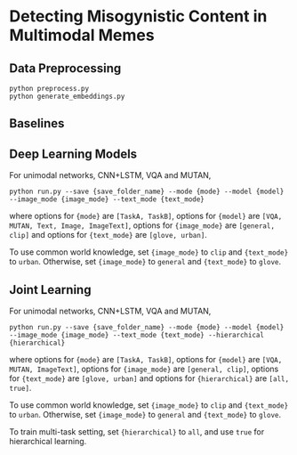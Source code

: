 # Detecting Misogynistic Content in Multimodal Memes

## Data Preprocessing

```
python preprocess.py
python generate_embeddings.py
```

## Baselines

## Deep Learning Models

For unimodal networks, CNN+LSTM, VQA and MUTAN,
```
python run.py --save {save_folder_name} --mode {mode} --model {model} --image_mode {image_mode} --text_mode {text_mode}
```
where options for `{mode}` are `[TaskA, TaskB]`, options for `{model}` are `[VQA, MUTAN, Text, Image, ImageText]`, options for `{image_mode}` are `[general, clip]` and options for `{text_mode}` are `[glove, urban]`.

To use common world knowledge, set `{image_mode}` to `clip` and `{text_mode}` to `urban`. Otherwise, set `{image_mode}` to `general` and `{text_mode}` to `glove`.

## Joint Learning

For unimodal networks, CNN+LSTM, VQA and MUTAN,
```
python run.py --save {save_folder_name} --mode {mode} --model {model} --image_mode {image_mode} --text_mode {text_mode} --hierarchical {hierarchical}
```
where options for `{mode}` are `[TaskA, TaskB]`, options for `{model}` are `[VQA, MUTAN, ImageText]`, options for `{image_mode}` are `[general, clip]`, options for `{text_mode}` are `[glove, urban]` and options for `{hierarchical}` are `[all, true]`.

To use common world knowledge, set `{image_mode}` to `clip` and `{text_mode}` to `urban`. Otherwise, set `{image_mode}` to `general` and `{text_mode}` to `glove`.

To train multi-task setting, set `{hierarchical}` to `all`, and use `true` for hierarchical learning.
